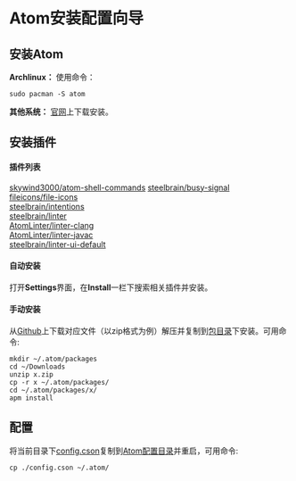 # Atom安装配置向导

## 安装Atom
**Archlinux：** 使用命令：
```shell
sudo pacman -S atom
```
**其他系统：** [官网](https://atom.io/)上下载安装。

## 安装插件
#### 插件列表
[skywind3000/atom-shell-commands](https://github.com/skywind3000/atom-shell-commands)
[steelbrain/busy-signal](https://github.com/steelbrain/busy-signal)  
[fileicons/file-icons](https://github.com/file-icons/atom)  
[steelbrain/intentions](https://github.com/steelbrain/intentions)  
[steelbrain/linter](https://github.com/steelbrain/linter)  
[AtomLinter/linter-clang](https://github.com/AtomLinter/linter-clang)  
[AtomLinter/linter-javac](https://github.com/AtomLinter/linter-javac)  
[steelbrain/linter-ui-default](https://github.com/steelbrain/linter-ui-default)

#### 自动安装
打开**Settings**界面，在**Install**一栏下搜索相关插件并安装。

#### 手动安装
从[Github](https://github.com/)上下载对应文件（以zip格式为例）解压并复制到[包目录](~/.atom/packages)下安装。可用命令:

```shell
mkdir ~/.atom/packages
cd ~/Downloads
unzip x.zip
cp -r x ~/.atom/packages/
cd ~/.atom/packages/x/
apm install
```

## 配置
将当前目录下[config.cson](./config.cson)复制到[Atom配置目录](~/.atom)并重启，可用命令:

    cp ./config.cson ~/.atom/
